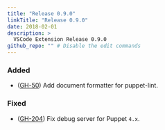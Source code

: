 ```yaml
---
title: "Release 0.9.0"
linkTitle: "Release 0.9.0"
date: 2018-02-01
description: >
  VSCode Extension Release 0.9.0
github_repo: "" # Disable the edit commands
---
```


### Added

- ([GH-50](https://github.com/lingua-pupuli/puppet-vscode/issues/50)) Add document formatter for puppet-lint.

### Fixed

- ([GH-204](https://github.com/lingua-pupuli/puppet-vscode/issues/204)) Fix debug server for Puppet `4.x`.
